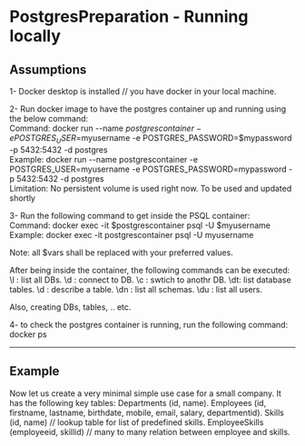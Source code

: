 # PostgresPreparation - Running locally


## Assumptions 
1- Docker desktop is installed // you have docker in your local machine.

2- Run docker image to have the postgres container up and running using the below command:  
Command: docker run --name $postgrescontainer -e POSTGRES_USER=$myusername -e POSTGRES_PASSWORD=$mypassword -p 5432:5432 -d postgres  
Example: docker run --name postgrescontainer -e POSTGRES_USER=myusername -e POSTGRES_PASSWORD=mypassword -p 5432:5432 -d postgres  
Limitation: No persistent volume is used right now. To be used and updated shortly  

3- Run the following command to get inside the PSQL container:  
Command: docker exec -it $postgrescontainer psql -U $myusername  
Example: docker exec -it postgrescontainer psql -U myusername  

Note: all $vars shall be replaced with your preferred values.  



After being inside the container, the following commands can be executed:
\l : list all DBs. 
\d : connect to DB.
\c : swtich to anothr DB.
\dt: list database tables.
\d : describe a table.
\dn : list all schemas.
\du : list all users.

Also, creating DBs, tables, .. etc.


4- to check the postgres container is running, run the following command:
docker ps



----
## Example

Now let us create a very minimal simple use case for a small company. It has the following key tables:
Departments (id, name).
Employees (id, firstname, lastname, birthdate, mobile, email, salary, departmentid).
Skills (id, name) // lookup table for list of predefined skills.
EmployeeSkills (employeeid, skillid) // many to many relation between employee and skills.
